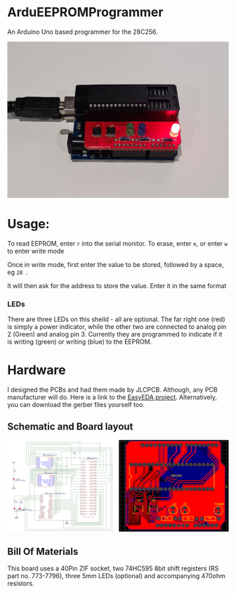 # ArduEEPROMProgrammer
An Arduino Uno based programmer for the 28C256.

![alt text](https://raw.githubusercontent.com/matty0005/ArduEEPROMProgrammer/master/ArduEEPROMProgrammer.jpg)

# Usage:
To read EEPROM, enter `r` into the serial monitor.
To erase, enter `e`, or enter `w` to enter write mode

Once in write mode, first enter the value to be stored, followed by a space, eg `28 `.

It will then ask for the address to store the value. Enter it in the same format

### LEDs
There are three LEDs on this sheild - all are optional. The far right one (red) is simply a power indicator, while the other two are connected to analog pin 2 (Green) and analog pin 3. Currently they are programmed to indicate if it is writing (green) or writing (blue) to the EEPROM.


# Hardware
I designed the PCBs and had them made by JLCPCB. Although, any PCB manufacturer will do.
Here is a link to the [EasyEDA project](https://easyeda.com/matty0005/ardueepromprogrammer). Alternatively, you can download the gerber files yourself too.
## Schematic and Board layout

![alt text](https://raw.githubusercontent.com/matty0005/ArduEEPROMProgrammer/master/SchematicAndBoard.png)

## Bill Of Materials
This board uses a 40Pin ZIF socket, two 74HC595 8bit shift registers (RS part no. 773-7796), three 5mm LEDs (optional) and accompanying 470ohm resistors.
